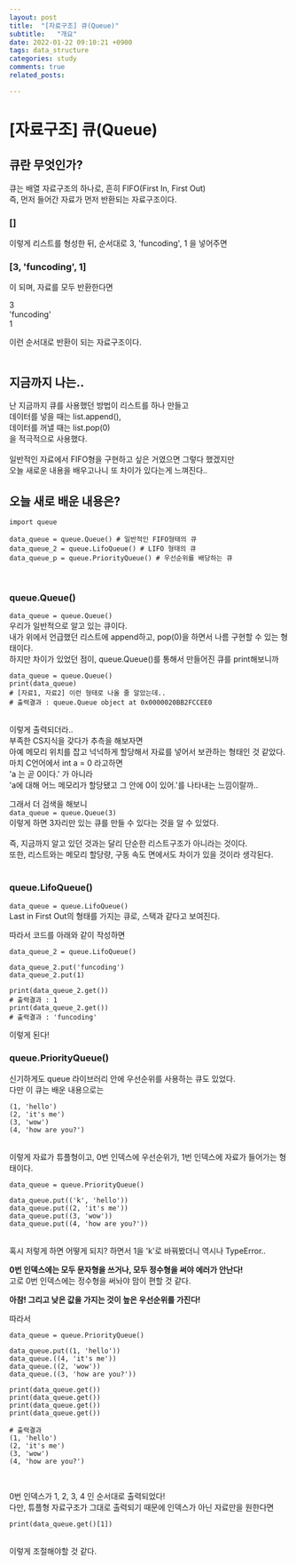 ```yaml
---
layout: post
title:  "[자료구조] 큐(Queue)"
subtitle:   "개요"
date: 2022-01-22 09:10:21 +0900
tags: data_structure
categories: study
comments: true
related_posts:

---
```


# [자료구조] 큐(Queue)<br/>

## 큐란 무엇인가?<br/>

큐는 배열 자료구조의 하나로, 흔히 FIFO(First In, First Out)<br/>
즉, 먼저 들어간 자료가 먼저 반환되는 자료구조이다.<br/>

### [] <br/>

이렇게 리스트를 형성한 뒤, 순서대로 3, 'funcoding', 1 을 넣어주면<br/>

### [3, 'funcoding', 1] <br/>

이 되며, 자료를 모두 반환한다면<br/>

3<br/>
'funcoding'<br/>
1<br/>

이런 순서대로 반환이 되는 자료구조이다.<br/>
<br/>

## 지금까지 나는..<br/>

난 지금까지 큐를 사용했던 방법이 리스트를 하나 만들고<br/>
데이터를 넣을 때는 list.append(),<br/>
데이터를 꺼낼 때는 list.pop(0)<br/>
을 적극적으로 사용했다.<br/>
<br/>
일반적인 자료에서 FIFO형을 구현하고 싶은 거였으면 그렇다 했겠지만<br/>
오늘 새로운 내용을 배우고나니 또 차이가 있다는게 느껴진다..<br/>

## 오늘 새로 배운 내용은?

```
import queue

data_queue = queue.Queue() # 일반적인 FIFO형태의 큐
data_queue_2 = queue.LifoQueue() # LIFO 형태의 큐
data_queue_p = queue.PriorityQueue() # 우선순위를 배당하는 큐
```
<br/>

### queue.Queue()<br/>

`data_queue = queue.Queue()`<br/>
우리가 일반적으로 알고 있는 큐이다.<br/>
내가 위에서 언급했던 리스트에 append하고, pop(0)을 하면서 나름 구현할 수 있는 형태이다.<br/>
하지만 차이가 있었던 점이, queue.Queue()를 통해서 만들어진 큐를 print해보니까<br/>

```
data_queue = queue.Queue()
print(data_queue)
# [자료1, 자료2] 이런 형태로 나올 줄 알았는데..
# 출력결과 : queue.Queue object at 0x0000020BB2FCCEE0
```
<br/>
이렇게 출력되더라..<br/>
부족한 CS지식을 갖다가 추측을 해보자면<br/>
아예 메모리 위치를 잡고 넉넉하게 할당해서 자료를 넣어서 보관하는 형태인 것 같았다.<br/>
마치 C언어에서 int a = 0 라고하면<br/>
'a 는 곧 0이다.' 가 아니라<br/>
'a에 대해 어느 메모리가 할당됐고 그 안에 0이 있어.'를 나타내는 느낌이랄까..<br/>


그래서 더 검색을 해보니<br/>
`data_queue = queue.Queue(3)`<br/>
이렇게 하면 3자리만 있는 큐를 만들 수 있다는 것을 알 수 있었다.<br/>
<br/>
즉, 지금까지 알고 있던 것과는 달리 단순한 리스트구조가 아니라는 것이다.<br/>
또한, 리스트와는 메모리 할당량, 구동 속도 면에서도 차이가 있을 것이라 생각된다.<br/>
<br/>

### queue.LifoQueue()<br/>

`data_queue = queue.LifoQueue()`<br/>
Last in First Out의 형태를 가지는 큐로, 스택과 같다고 보여진다.<br/>

따라서 코드를 아래와 같이 작성하면<br/>
```
data_queue_2 = queue.LifoQueue()

data_queue_2.put('funcoding')
data_queue_2.put(1)

print(data_queue_2.get())
# 출력결과 : 1
print(data_queue_2.get())
# 출력결과 : 'funcoding'
```
이렇게 된다!<br/>

### queue.PriorityQueue()<br/>

신기하게도 queue 라이브러리 안에 우선순위를 사용하는 큐도 있었다.<br/>
다만 이 큐는 배운 내용으로는<br/>
```
(1, 'hello')
(2, 'it's me')
(3, 'wow')
(4, 'how are you?')
```
<br/>
이렇게 자료가 튜플형이고, 0번 인덱스에 우선순위가, 1번 인덱스에 자료가 들어가는 형태이다.<br/>

```
data_queue = queue.PriorityQueue()

data_queue.put(('k', 'hello'))
data_queue.put((2, 'it's me'))
data_queue.put((3, 'wow'))
data_queue.put((4, 'how are you?'))
```
<br/>
혹시 저렇게 하면 어떻게 되지? 하면서 1을 'k'로 바꿔봤더니 역시나 TypeError..<br/>

**0번 인덱스에는 모두 문자형을 쓰거나, 모두 정수형을 써야 에러가 안난다!**<br/>
고로 0번 인덱스에는 정수형을 써놔야 맘이  편할 것 같다.<br/>

**아참! 그리고 낮은 값을 가지는 것이 높은 우선순위를 가진다!**<br/>

따라서<br/>
```
data_queue = queue.PriorityQueue()

data_queue.put((1, 'hello'))
data_queue.((4, 'it's me'))
data_queue.((2, 'wow'))
data_queue.((3, 'how are you?'))

print(data_queue.get())
print(data_queue.get())
print(data_queue.get())
print(data_queue.get())

# 출력결과
(1, 'hello')
(2, 'it's me')
(3, 'wow')
(4, 'how are you?')
```
<br/>

0번 인덱스가 1, 2, 3, 4 인 순서대로 출력되었다!<br/>
다만, 튜플형 자료구조가 그대로 출력되기 때문에 인덱스가 아닌 자료만을 원한다면<br/>

```
print(data_queue.get()[1])
```
<br/>
이렇게 조절해야할 것 같다.<br/>
